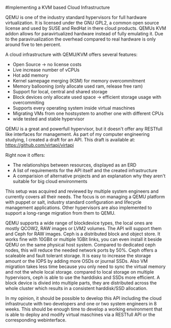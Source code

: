 #Implementing a KVM based Cloud Infrastructure

QEMU is one of the industry standard hypervisors for full hardware virtualization. It is licensed under the GNU GPL2, a common open source license and used by SUSE and RedHat in there cloud products. QEMUs KVM addon allows for paravirtualized hardware instead of fully emulating it. Due to the paravirualization the overhead compared to real hardware is only around five to ten percent.

A cloud infrastructure with QEMU/KVM offers several features:
+ Open Source → no license costs
+ Live increase number of vCPUs
+ Hot add memory
+ Kernel samepage merging (KSM) for memory overcommitment
+ Memory ballooning (only allocate used ram, release free ram)
+ Support for local, central and shared storage
+ Block devices only allocate used space → efficient storage usage with overcommiting
+ Supports every operating system inside virtual maschines
+ Migrating VMs from one hostsystem to another one with different CPUs
+ wide tested and stable hypervisor

QEMU is a great and powerfull hypervisor, but it doesn't offer any RESTfull like interfaces for management. As part of my computer engineering studying, I created a draft for an API. This draft is available at: https://github.com/virtapi/virtapi

Right now it offers:
+ The relationships between resources, displayed as an ERD
+ A list of requirements for the API itself and the created infrastructure
+ A comparision of alternative projects and an explanation why they aren't suitable for big cloud environments

This setup was acquired and reviewed by multiple system engineers and currently covers all their needs. The focus is on managing a QEMU platform with puppet or salt, industry standard configuration and lifecycle management applications. Other hypervisors are also implemented to support a long-range migration from them to QEMU.

QEMU supports a wide range of blockdevice types, the local ones are mostly QCOW2, RAW images or LVM2 volumes. The API will support them and Ceph for RAW images. Ceph is a distributed block and object store. It works fine with 10GBit or multiple 1GBit links, you can even install it beside QEMU on the same physical host system. Compared to dedicated ceph nodes, this will reduce the needed network ports by 50%. Ceph offers a scaleable and fault tolerant storage. It is easy to increase the storage amount or the IOPS by adding more OSDs or journal SSDs. Also VM migration takes less time because you only need to sync the virtual memory and not the whole local storage. compared to local storage on multiple hypervisors, ceph is able to use the harddisks and SSDs more efficient. A block device is divied into multiple parts, they are distributed across the whole cluster which results in a consistent harddisk/SSD allocation.

In my opinion, it should be possible to develop this API including the cloud infrastrucute with two developers and one or two system engineers in 8 weeks. This should be enough time to develop a working environment that is able to deploy and modify virtual maschines via a RESTfull API or the corresponding webinterface.
